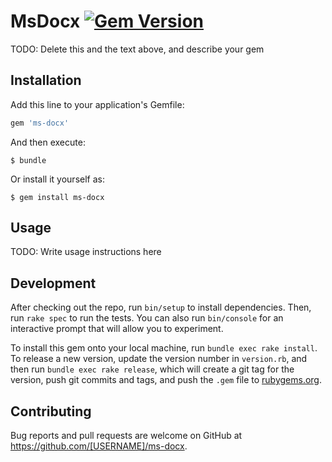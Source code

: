 # MsDocx [![Gem Version](https://badge.fury.io/rb/ms-docx.svg)](https://badge.fury.io/rb/ms-docx)

TODO: Delete this and the text above, and describe your gem

## Installation

Add this line to your application's Gemfile:

```ruby
gem 'ms-docx'
```

And then execute:

    $ bundle

Or install it yourself as:

    $ gem install ms-docx

## Usage

TODO: Write usage instructions here

## Development

After checking out the repo, run `bin/setup` to install dependencies. Then, run `rake spec` to run the tests. You can also run `bin/console` for an interactive prompt that will allow you to experiment.

To install this gem onto your local machine, run `bundle exec rake install`. To release a new version, update the version number in `version.rb`, and then run `bundle exec rake release`, which will create a git tag for the version, push git commits and tags, and push the `.gem` file to [rubygems.org](https://rubygems.org).

## Contributing

Bug reports and pull requests are welcome on GitHub at https://github.com/[USERNAME]/ms-docx.
